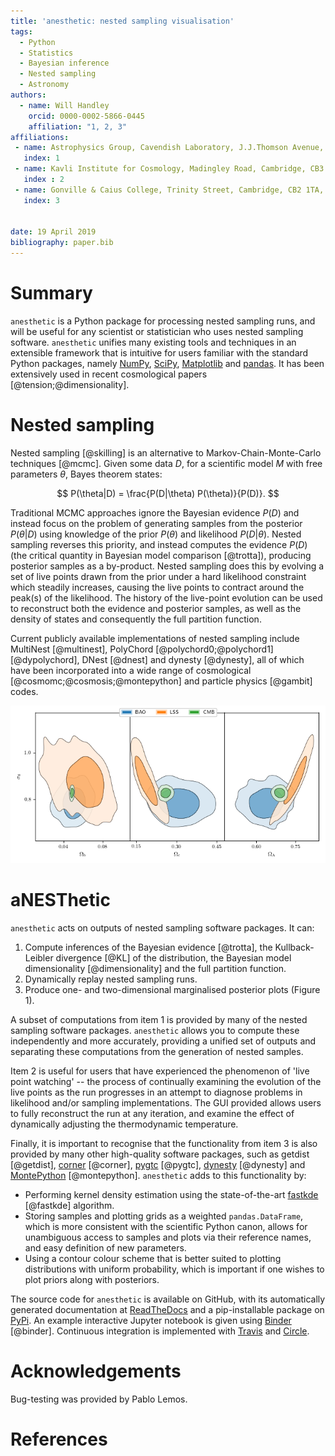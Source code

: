 ```yaml
---
title: 'anesthetic: nested sampling visualisation'
tags:
  - Python
  - Statistics
  - Bayesian inference
  - Nested sampling
  - Astronomy
authors:
  - name: Will Handley
    orcid: 0000-0002-5866-0445
    affiliation: "1, 2, 3"
affiliations:
 - name: Astrophysics Group, Cavendish Laboratory, J.J.Thomson Avenue, Cambridge, CB3 0HE, UK
   index: 1
 - name: Kavli Institute for Cosmology, Madingley Road, Cambridge, CB3 0HA, UK
   index : 2
 - name: Gonville & Caius College, Trinity Street, Cambridge, CB2 1TA, UK
   index: 3


date: 19 April 2019
bibliography: paper.bib
---
```


# Summary
``anesthetic`` is a Python package for processing nested sampling runs, and will be useful for any scientist or statistician who uses nested sampling software. ``anesthetic`` unifies many existing tools and techniques in an extensible framework that is intuitive for users familiar with the standard Python packages, namely [NumPy](https://www.numpy.org/), [SciPy](https://www.scipy.org/), [Matplotlib](https://matplotlib.org/) and [pandas](https://pandas.pydata.org/). It has been extensively used in recent cosmological papers [@tension;@dimensionality].



# Nested sampling

Nested sampling [@skilling] is an alternative to Markov-Chain-Monte-Carlo techniques [@mcmc]. Given some data $D$, for a scientific model $M$ with free parameters $\theta$, Bayes theorem states:

$$ P(\theta|D) = \frac{P(D|\theta) P(\theta)}{P(D)}. $$

Traditional MCMC approaches ignore the Bayesian evidence $P(D)$ and instead focus on the problem of generating samples from the posterior $P(\theta|D)$ using knowledge of the prior $P(\theta)$ and likelihood $P(D|\theta)$. Nested sampling reverses this priority, and instead computes the evidence $P(D)$ (the critical quantity in Bayesian model comparison [@trotta]), producing posterior samples as a by-product. Nested sampling does this by evolving a set of live points drawn from the prior under a hard likelihood constraint which steadily increases, causing the live points to contract around the peak(s) of the likelihood. The history of the live-point evolution can be used to reconstruct both the evidence and posterior samples, as well as the density of states and consequently the full partition function.

Current publicly available implementations of nested sampling include MultiNest [@multinest], PolyChord [@polychord0;@polychord1][@dypolychord], DNest [@dnest] and dynesty [@dynesty], all of which have been incorporated into a wide range of cosmological [@cosmomc;@cosmosis;@montepython] and particle physics [@gambit] codes.

![Marginalised posterior plots produced by ``anesthetic``. The x axes indicate the fraction of normal matter, dark matter and dark energy respectively, whilst the y-axis is the amplitude of mass fluctuation in our late-time universe. The three measurements were performed using measurements of baryonic acoustic oscillations, large scale structure and the cosmic microwave background [@tension]. It is an open cosmological and statistical questions whether the LSS and CMB are consistent with one another.](2d.png) 

# aNESThetic
``anesthetic`` acts on outputs of nested sampling software packages. It can:

1. Compute inferences of the Bayesian evidence [@trotta], the Kullback-Leibler
   divergence [@KL] of the distribution, the Bayesian model
   dimensionality [@dimensionality] and the full partition function.
2. Dynamically replay nested sampling runs.
3. Produce one- and two-dimensional marginalised posterior plots (Figure 1).

A subset of computations from item 1 is provided by many of the nested sampling software packages. ``anesthetic`` allows you to compute these independently and more accurately, providing a unified set of outputs and separating these computations from the generation of nested samples.

Item 2 is useful for users that have experienced the phenomenon of 'live point watching' -- the process of continually examining the evolution of the live points as the run progresses in an attempt to diagnose problems in likelihood and/or sampling implementations. The GUI provided allows users to fully reconstruct the run at any iteration, and examine the effect of dynamically adjusting the thermodynamic temperature.

Finally, it is important to recognise that the functionality from item 3 is also provided by many other high-quality software packages, such as getdist [@getdist], [corner](https://corner.readthedocs.io/en/latest/) [@corner], [pygtc](https://pygtc.readthedocs.io/en/latest/) [@pygtc], [dynesty](https://dynesty.readthedocs.io) [@dynesty] and [MontePython](http://baudren.github.io/montepython.html) [@montepython]. ``anesthetic`` adds to this functionality by: 

- Performing kernel density estimation using the state-of-the-art
  [fastkde](https://pypi.org/project/fastkde/) [@fastkde] algorithm.
- Storing samples and plotting grids as a weighted ``pandas.DataFrame``, which
  is more consistent with the scientific Python canon, allows for unambiguous
  access to samples and plots via their reference names, and easy definition of
  new parameters.
- Using a contour colour scheme that is better suited to plotting distributions
  with uniform probability, which is important if one wishes to plot priors
  along with posteriors.

The source code for ``anesthetic`` is available on GitHub, with its automatically generated documentation at [ReadTheDocs](https://anesthetic.readthedocs.io/) and a pip-installable package on [PyPi](https://pypi.org/project/anesthetic/). An example interactive Jupyter notebook is given using [Binder](https://mybinder.org/v2/gh/williamjameshandley/anesthetic/master?filepath=demo.ipynb) [@binder]. Continuous integration is implemented with [Travis](https://travis-ci.org/williamjameshandley/anesthetic) and [Circle](https://circleci.com/gh/williamjameshandley/anesthetic).

# Acknowledgements

Bug-testing was provided by Pablo Lemos.

# References
